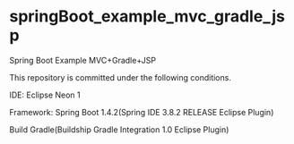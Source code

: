 # springBoot_example_mvc_gradle_jsp
Spring Boot Example MVC+Gradle+JSP

This repository is committed under the following conditions.

IDE:
Eclipse Neon 1

Framework:
Spring Boot 1.4.2(Spring IDE 3.8.2 RELEASE Eclipse Plugin)

Build
Gradle(Buildship Gradle Integration 1.0 Eclipse Plugin)
